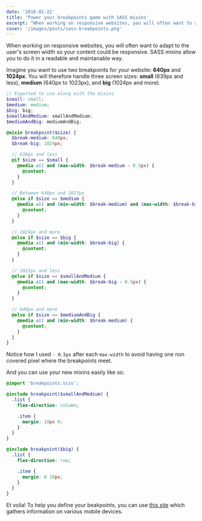 ```yaml
---
date: '2018-01-22'
title: 'Power your breakpoints game with SASS mixins'
excerpt: "When working on responsive websites, you will often want to adapt to the user's screen width so your content could be responsive. SASS mixins allow you to do it in a readable and maintanable way."
cover: '/images/posts/sass-breakpoints.png'
---
```


When working on responsive websites, you will often want to adapt to the user's screen width so your content could be responsive. SASS mixins allow you to do it in a readable and maintanable way.

Imagine you want to use two breakpoints for your website: **640px** and **1024px**. You will therefore handle three screen sizes: **small** (639px and less), **medium** (640px to 1023px), and **big** (1024px and more).

```scss
// Exported to use along with the mixins
$small: small;
$medium: medium;
$big: big;
$smallAndMedium: smallAndMedium;
$mediumAndBig: mediumAndBig;

@mixin breakpoint($size) {
  $break-medium: 640px;
  $break-big: 1024px;

  // 639px and less
  @if $size == $small {
    @media all and (max-width: $break-medium - 0.5px) {
      @content;
    }
  }

  // Between 640px and 1023px
  @else if $size == $medium {
    @media all and (min-width: $break-medium) and (max-width: $break-big - 0.5px) {
      @content;
    }
  }

  // 1024px and more
  @else if $size == $big {
    @media all and (min-width: $break-big) {
      @content;
    }
  }

  // 1023px and less
  @else if $size == $smallAndMedium {
    @media all and (max-width: $break-big - 0.5px) {
      @content;
    }
  }

  // 640px and more
  @else if $size == $mediumAndBig {
    @media all and (min-width: $break-medium) {
      @content;
    }
  }
}
```

Notice how I used `- 0.5px` after each `max-width` to avoid having one non covered pixel where the breakpoints meet.

And you can use your new mixins easily like so:

```scss
@import 'breakpoints.scss';

@include breakpoint($smallAndMedium) {
  .list {
    flex-direction: column;

    .item {
      margin: 10px 0;
    }
  }
}

@include breakpoint($big) {
  .list {
    flex-direction: row;

    .item {
      margin: 0 10px;
    }
  }
}
```

Et voila! To help you define your beakpoints, you can use [this site](http://screensiz.es/) which gathers information on various mobile devices.
